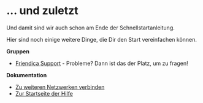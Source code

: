 ... und zuletzt
===============

Und damit sind wir auch schon am Ende der Schnellstartanleitung. 

Hier sind noch einige weitere Dinge, die Dir den Start vereinfachen können. 

**Gruppen**


- <a href="http://helpers.pyxis.uberspace.de/profile/helpers">Friendica Support</a> - Probleme?  Dann ist das der Platz, um zu fragen!

**Dokumentation**

- <a href="help/Connectors">Zu weiteren Netzwerken verbinden</a>
- <a href="help">Zur Startseite der Hilfe</a>


